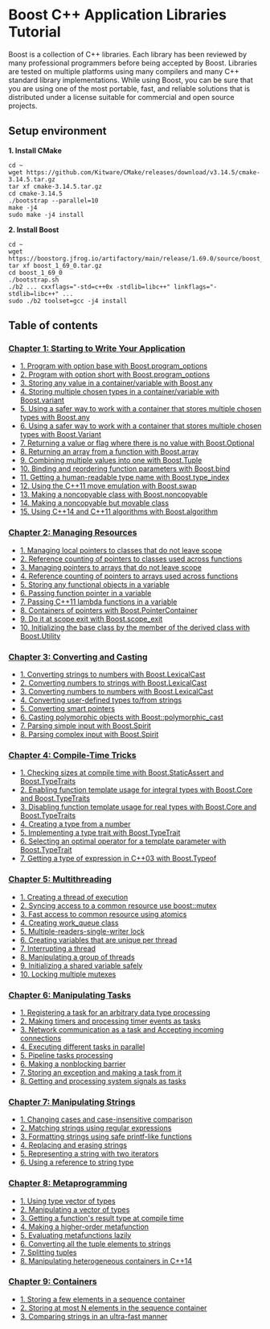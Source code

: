 # Boost C++ Application Libraries Tutorial
Boost is a collection of C++ libraries. Each library has been reviewed by many professional programmers before being accepted by Boost. Libraries are tested on multiple platforms using many compilers and many C++ standard library implementations. While using Boost, you can be sure that you are using one of the most portable, fast, and reliable solutions that is distributed under a license suitable for commercial and open source projects.

## Setup environment
**1. Install CMake**
```
cd ~
wget https://github.com/Kitware/CMake/releases/download/v3.14.5/cmake-3.14.5.tar.gz
tar xf cmake-3.14.5.tar.gz
cd cmake-3.14.5
./bootstrap --parallel=10
make -j4
sudo make -j4 install
```
**2. Install Boost**
```
cd ~
wget https://boostorg.jfrog.io/artifactory/main/release/1.69.0/source/boost_1_69_0.tar.gz
tar xf boost_1_69_0.tar.gz
cd boost_1_69_0
./bootstrap.sh
./b2 ... cxxflags="-std=c++0x -stdlib=libc++" linkflags="-stdlib=libc++" ...
sudo ./b2 toolset=gcc -j4 install
```
## Table of contents

### [Chapter 1: Starting to Write Your Application](chapter_01/README.md)

- [1. Program with option base with Boost.program_options](chapter_01/recipe_01/README.md)
- [2. Program with option short with Boost.program_options](chapter_01/recipe_02/README.md)
- [3. Storing any value in a container/variable with Boost.any](chapter_01/recipe_03/README.md)
- [4. Storing multiple chosen types in a container/variable with Boost.variant](chapter_01/recipe_04/README.md)
- [5. Using a safer way to work with a container that stores multiple chosen types with Boost.any](chapter_01/recipe_05/README.md)
- [6. Using a safer way to work with a container that stores multiple chosen types with Boost.Variant](chapter_01/recipe_06/README.md)
- [7. Returning a value or flag where there is no value with Boost.Optional](chapter_01/recipe_07/README.md)
- [8. Returning an array from a function with Boost.array](chapter_01/recipe_08/README.md)
- [9. Combining multiple values into one with Boost.Tuple](chapter_01/recipe_09/README.md)
- [10. Binding and reordering function parameters with Boost.bind](chapter_01/recipe_10/README.md)
- [11. Getting a human-readable type name with Boost.type_index](chapter_01/recipe_11/README.md)
- [12. Using the C++11 move emulation with Boost.swap](chapter_01/recipe_12/README.md)
- [13. Making a noncopyable class with Boost.noncopyable](chapter_01/recipe_13/README.md)
- [14. Making a noncopyable but movable class](chapter_01/recipe_14/README.md)
- [15. Using C++14 and C++11 algorithms with Boost.algorithm](chapter_01/recipe_15/README.md)

### [Chapter 2: Managing Resources](chapter_02/README.md)

- [1. Managing local pointers to classes that do not leave scope](chapter_02/recipe_01/README.md)
- [2. Reference counting of pointers to classes used across functions](chapter_02/recipe_02/README.md)
- [3. Managing pointers to arrays that do not leave scope](chapter_02/recipe_03/README.md)
- [4. Reference counting of pointers to arrays used across functions](chapter_02/recipe_04/README.md)
- [5. Storing any functional objects in a variable](chapter_02/recipe_05/README.md)
- [6. Passing function pointer in a variable](chapter_02/recipe_06/README.md)
- [7. Passing C++11 lambda functions in a variable](chapter_02/recipe_07/README.md)
- [8. Containers of pointers with Boost.PointerContainer](chapter_02/recipe_08/README.md)
- [9. Do it at scope exit with Boost.scope_exit](chapter_02/recipe_09/README.md)
- [10. Initializing the base class by the member of the derived class with Boost.Utility](chapter_02/recipe_10/README.md)

### [Chapter 3: Converting and Casting](chapter_03/README.md)

- [1. Converting strings to numbers with Boost.LexicalCast](chapter_03/recipe_01/README.md)
- [2. Converting numbers to strings with Boost.LexicalCast](chapter_03/recipe_02/README.md)
- [3. Converting numbers to numbers with Boost.LexicalCast](chapter_03/recipe_03/README.md)
- [4. Converting user-defined types to/from strings](chapter_03/recipe_04/README.md)
- [5. Converting smart pointers](chapter_03/recipe_05/README.md)
- [6. Casting polymorphic objects with Boost::polymorphic_cast](chapter_03/recipe_06/README.md)
- [7. Parsing simple input with Boost.Spirit](chapter_03/recipe_07/README.md)
- [8. Parsing complex input with Boost.Spirit](chapter_03/recipe_08/README.md)

### [Chapter 4: Compile-Time Tricks](chapter_04/README.md)

- [1. Checking sizes at compile time with Boost.StaticAssert and Boost.TypeTraits](chapter_04/recipe_01/README.md)
- [2. Enabling function template usage for integral types with Boost.Core and Boost.TypeTraits](chapter_04/recipe_02/README.md)
- [3. Disabling function template usage for real types with Boost.Core and Boost.TypeTraits](chapter_04/recipe_03/README.md)
- [4. Creating a type from a number](chapter_04/recipe_04/README.md)
- [5. Implementing a type trait with Boost.TypeTrait](chapter_04/recipe_05/README.md)
- [6. Selecting an optimal operator for a template parameter with Boost.TypeTrait](chapter_04/recipe_06/README.md)
- [7. Getting a type of expression in C++03 with Boost.Typeof](chapter_04/recipe_07/README.md)

### [Chapter 5: Multithreading](chapter_05/README.md)

- [1. Creating a thread of execution](chapter_05/recipe_01/README.md)
- [2. Syncing access to a common resource use boost::mutex](chapter_05/recipe_02/README.md)
- [3. Fast access to common resource using atomics](chapter_05/recipe_03/README.md)
- [4. Creating work_queue class](chapter_05/recipe_04/README.md)
- [5. Multiple-readers-single-writer lock](chapter_05/recipe_05/README.md)
- [6. Creating variables that are unique per thread](chapter_05/recipe_06/README.md)
- [7. Interrupting a thread](chapter_05/recipe_07/README.md)
- [8. Manipulating a group of threads](chapter_05/recipe_08/README.md)
- [9. Initializing a shared variable safely](chapter_05/recipe_09/README.md)
- [10. Locking multiple mutexes](chapter_05/recipe_10/README.md)

### [Chapter 6: Manipulating Tasks](chapter_06/README.md)

- [1. Registering a task for an arbitrary data type processing](chapter_06/recipe_01/README.md)
- [2. Making timers and processing timer events as tasks](chapter_06/recipe_02/README.md)
- [3. Network communication as a task and Accepting incoming connections](chapter_06/recipe_03/README.md)
- [4. Executing different tasks in parallel](chapter_06/recipe_04/README.md)
- [5. Pipeline tasks processing](chapter_06/recipe_05/README.md)
- [6. Making a nonblocking barrier](chapter_06/recipe_06/README.md)
- [7. Storing an exception and making a task from it](chapter_06/recipe_07/README.md)
- [8. Getting and processing system signals as tasks](chapter_06/recipe_08/README.md)

### [Chapter 7: Manipulating Strings](chapter_07/README.md)

- [1. Changing cases and case-insensitive comparison](chapter_07/recipe_01/README.md)
- [2. Matching strings using regular expressions](chapter_07/recipe_02/README.md)
- [3. Formatting strings using safe printf-like functions](chapter_07/recipe_03/README.md)
- [4. Replacing and erasing strings](chapter_07/recipe_04/README.md)
- [5. Representing a string with two iterators](chapter_07/recipe_05/README.md)
- [6. Using a reference to string type](chapter_07/recipe_06/README.md)

### [Chapter 8: Metaprogramming](chapter_08/README.md)

- [1. Using type vector of types](chapter_08/recipe_01/README.md)
- [2. Manipulating a vector of types](chapter_08/recipe_02/README.md)
- [3. Getting a function's result type at compile time](chapter_08/recipe_03/README.md)
- [4. Making a higher-order metafunction](chapter_08/recipe_04/README.md)
- [5. Evaluating metafunctions lazily](chapter_08/recipe_05/README.md)
- [6. Converting all the tuple elements to strings](chapter_08/recipe_06/README.md)
- [7. Splitting tuples](chapter_08/recipe_07/README.md)
- [8. Manipulating heterogeneous containers in C++14](chapter_08/recipe_08/README.md)

### [Chapter 9: Containers](chapter_09/README.md)

- [1. Storing a few elements in a sequence container](chapter_09/recipe_01/README.md)
- [2. Storing at most N elements in the sequence container](chapter_09/recipe_02/README.md)
- [3. Comparing strings in an ultra-fast manner](chapter_09/recipe_03/README.md)

